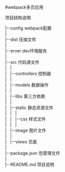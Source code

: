#webpack多页应用

项目结构说明

|--config     webpack配置 <br/>
|<br/>
|--dist       压缩文件 <br/>
|<br/>
|--erver      dev环境服务 <br/>
|<br/>
|--src        代码源文件 <br/>
|&nbsp;&nbsp;&nbsp;|<br/>
|&nbsp;&nbsp;&nbsp;|--controllers     控制器 <br/>
|&nbsp;&nbsp;&nbsp;|<br/>
|&nbsp;&nbsp;&nbsp;|--models          数据操作 <br/>
|&nbsp;&nbsp;&nbsp;|<br/>
|&nbsp;&nbsp;&nbsp;|--libs            第三方依赖 <br/>
|&nbsp;&nbsp;&nbsp;|<br/>
|&nbsp;&nbsp;&nbsp;|--static          静态资源文件 <br/>
|&nbsp;&nbsp;&nbsp;|&nbsp;&nbsp;&nbsp;|<br/>
|&nbsp;&nbsp;&nbsp;|&nbsp;&nbsp;&nbsp;|--css         样式文件 <br/>
|&nbsp;&nbsp;&nbsp;|&nbsp;&nbsp;&nbsp;|<br/>
|&nbsp;&nbsp;&nbsp;|--image       图片文件 <br/>
|&nbsp;&nbsp;&nbsp;| <br/>
|&nbsp;&nbsp;&nbsp;|--views     页面<br/>
|  
|--package.json  包管理文件 <br/>
|<br/>
|--README.md     项目说明
